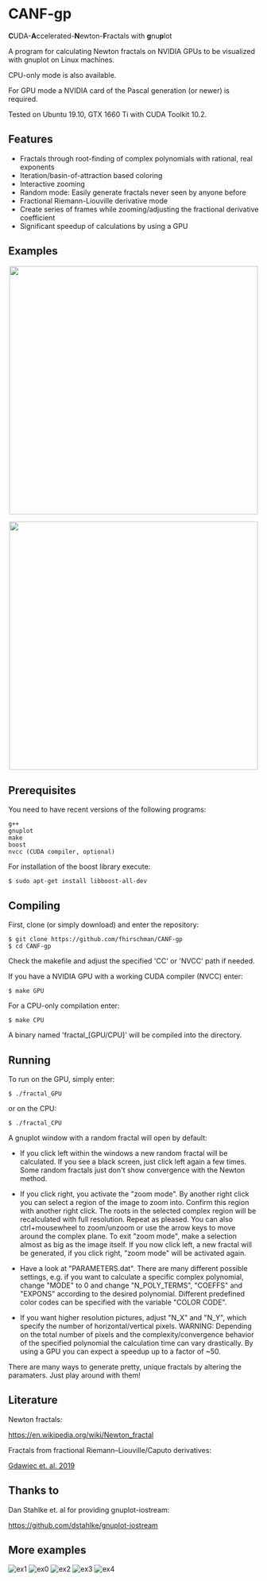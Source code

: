 # CANF-gp

**C**UDA-**A**ccelerated-**N**ewton-**F**ractals with **g**nu**p**lot

A program for calculating Newton fractals on NVIDIA GPUs to be visualized with gnuplot on Linux machines. 

CPU-only mode is also available. 

For GPU mode a NVIDIA card of the Pascal generation (or newer) is required.

Tested on Ubuntu 19.10, GTX 1660 Ti with CUDA Toolkit 10.2.

## Features

* Fractals through root-finding of complex polynomials with rational, real exponents
* Iteration/basin-of-attraction based coloring
* Interactive zooming
* Random mode: Easily generate fractals never seen by anyone before 
* Fractional Riemann-Liouville derivative mode
* Create series of frames while zooming/adjusting the fractional derivative coefficient
* Significant speedup of calculations by using a GPU

## Examples


<p align="center">
  <img width="500" height="500" src="./examples/zoom.gif">
</p>

<p align="center">
  <img width="500" height="500" src="./examples/var_alpha.gif"
  >
</p>


## Prerequisites

You need to have recent versions of the following programs:

```
g++
gnuplot 
make
boost 
nvcc (CUDA compiler, optional)
```

For installation of the boost library execute:

```
$ sudo apt-get install libboost-all-dev
```

## Compiling
First, clone (or simply download) and enter the repository:

```
$ git clone https://github.com/fhirschman/CANF-gp
$ cd CANF-gp
```

Check the makefile and adjust the specified 'CC' or 'NVCC' path if needed.

If you have a NVIDIA GPU with a working CUDA compiler (NVCC) enter:

```
$ make GPU
```
For a CPU-only compilation enter:

```
$ make CPU
```
A binary named 'fractal_[GPU/CPU]' will be compiled into the directory. 

## Running

To run on the GPU, simply enter:

```
$ ./fractal_GPU
```
or on the CPU:

```
$ ./fractal_CPU
```

A gnuplot window with a random fractal will open by default:

* If you click left within the windows a new random fractal will be calculated. If you see a black screen, just click left again a few times. Some random fractals just don't show convergence with the Newton method.

* If you click right, you activate the "zoom mode". By another right click you can select a region of the image to zoom into. Confirm this region with another right click. The roots in the selected complex region will be recalculated with full resolution. Repeat as pleased. You can also ctrl+mousewheel to zoom/unzoom or use the arrow keys to move around the complex plane. To exit "zoom mode", make a selection almost as big as the image itself. If you now click left, a new fractal will be generated, if you click right, "zoom mode" will be activated again.

* Have a look at "PARAMETERS.dat". There are many different possible settings, e.g. if you want to calculate a specific 
complex polynomial, change "MODE" to 0 and change "N_POLY_TERMS", "COEFFS" and "EXPONS" according to the desired polynomial. Different predefined color codes can be specified with the variable "COLOR CODE".

* If you want higher resolution pictures, adjust "N_X" and "N_Y", which specify the number of horizontal/vertical pixels. WARNING: Depending on the total number of pixels and the complexity/convergence behavior of the specified polynomial the calculation time can vary drastically. By using a GPU you can expect a speedup up to a factor of ~50.

There are many ways to generate pretty, unique fractals by altering the paramaters. Just play around with them!

## Literature

Newton fractals:

https://en.wikipedia.org/wiki/Newton_fractal

Fractals from fractional Riemann–Liouville/Caputo derivatives:

<a href="https://www.researchgate.net/publication/335702009_Visual_Analysis_of_the_Newton's_Method_with_Fractional_Order_Derivatives">Gdawiec et. al. 2019</a>

## Thanks to 

Dan Stahlke et. al for providing gnuplot-iostream:

https://github.com/dstahlke/gnuplot-iostream

## More examples


![ex1](./examples/ex1.gif)
![ex0](./examples/ex0.png)
![ex2](./examples/ex2.png)
![ex3](./examples/ex3.png)
![ex4](./examples/ex4.png)

